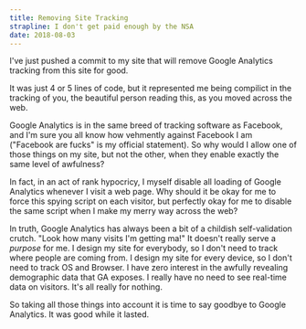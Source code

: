 ```yaml
---
title: Removing Site Tracking
strapline: I don't get paid enough by the NSA
date: 2018-08-03
---
```


I've just pushed a commit to my site that will remove Google Analytics tracking from this site for good.

It was just 4 or 5 lines of code, but it represented me being compilict in the tracking of you, the beautiful person reading this, as you moved across the web.

Google Analytics is in the same breed of tracking software as Facebook, and I'm sure you all know how vehmently against Facebook I am ("Facebook are fucks" is my official statement). So why would I allow one of those things on my site, but not the other, when they enable exactly the same level of awfulness?

In fact, in an act of rank hypocricy, I myself disable all loading of Google Analytics whenever I visit a web page. Why should it be okay for me to force this spying script on each visitor, but perfectly okay for me to disable the same script when I make my merry way across the web?

In truth, Google Analytics has always been a bit of a childish self-validation crutch. "Look how many visits I'm getting ma!" It doesn't really serve a _purpose_ for me. I design my site for everybody, so I don't need to track where people are coming from. I design my site for every device, so I don't need to track OS and Browser. I have zero interest in the awfully revealing demographic data that GA exposes. I really have no need to see real-time data on visitors. It's all really for nothing.

So taking all those things into account it is time to say goodbye to Google Analytics. It was good while it lasted. 
